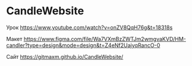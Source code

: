 ﻿# CandleWebsite

Урок https://www.youtube.com/watch?v=onZV8QqH76g&t=18318s

Макет https://www.figma.com/file/Wa7VXmBzZWTJm2wmgvaKVD/HM-candler?type=design&mode=design&t=Z4eNf2UajyqRancO-0

Сайт https://gitmaxm.github.io/CandleWebsite/
